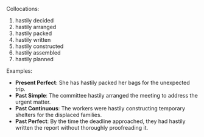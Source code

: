 Collocations:
1. hastily decided
2. hastily arranged
3. hastily packed
4. hastily written
5. hastily constructed
6. hastily assembled
7. hastily planned

Examples:
- **Present Perfect**: She has hastily packed her bags for the unexpected trip.
- **Past Simple**: The committee hastily arranged the meeting to address the urgent matter.
- **Past Continuous**: The workers were hastily constructing temporary shelters for the displaced families.
- **Past Perfect**: By the time the deadline approached, they had hastily written the report without thoroughly proofreading it.